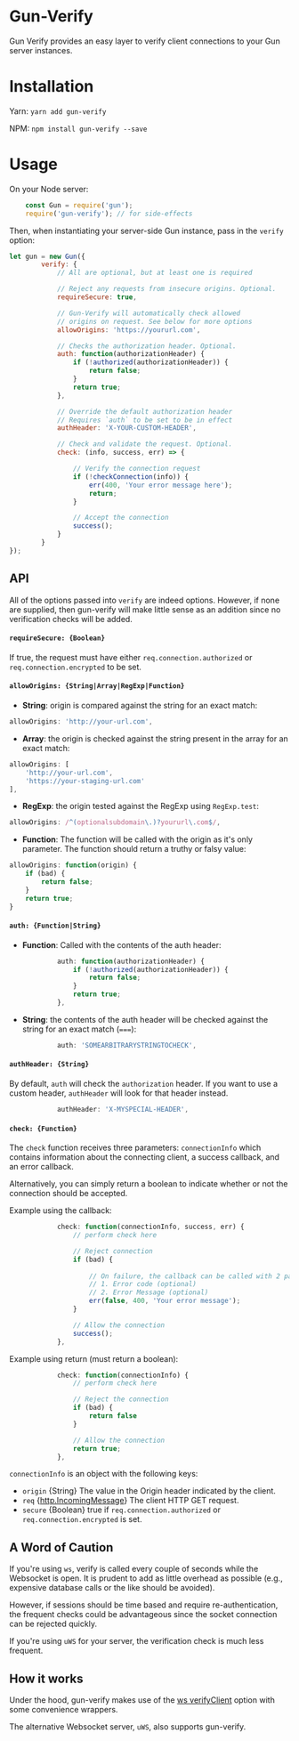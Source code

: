 # Gun-Verify

Gun Verify provides an easy layer to verify client connections to your Gun server instances.

# Installation

Yarn: `yarn add gun-verify`

NPM: `npm install gun-verify --save`

# Usage

On your Node server:

```javascript
    const Gun = require('gun');
    require('gun-verify'); // for side-effects
```

Then, when instantiating your server-side Gun instance, pass in the `verify` option:

```javascript
let gun = new Gun({
        verify: {
            // All are optional, but at least one is required

            // Reject any requests from insecure origins. Optional.
            requireSecure: true,

            // Gun-Verify will automatically check allowed
            // origins on request. See below for more options
            allowOrigins: 'https://yoururl.com',

            // Checks the authorization header. Optional.
            auth: function(authorizationHeader) {
                if (!authorized(authorizationHeader)) {
                    return false;
                }
                return true;
            },

            // Override the default authorization header
            // Requires `auth` to be set to be in effect
            authHeader: 'X-YOUR-CUSTOM-HEADER',

            // Check and validate the request. Optional.
            check: (info, success, err) => {

                // Verify the connection request
                if (!checkConnection(info)) {
                    err(400, 'Your error message here');
                    return;
                }

                // Accept the connection
                success();
            }
        }
});
```

## API

All of the options passed into `verify` are indeed options. However, if none are supplied, then gun-verify will make little sense as an addition since no verification checks will be added.

#### `requireSecure: {Boolean}`

If true, the request must have either `req.connection.authorized` or `req.connection.encrypted` to be set.

#### `allowOrigins: {String|Array|RegExp|Function}`

* __String__: origin is compared against the string for an exact match:

```javascript
allowOrigins: 'http://your-url.com',
```

* __Array__: the origin is checked against the string present in the array for an exact match:

```javascript
allowOrigins: [
    'http://your-url.com',
    'https://your-staging-url.com'
],
```

* __RegExp__: the origin tested against the RegExp using `RegExp.test`:

```javascript
allowOrigins: /^(optionalsubdomain\.)?yoururl\.com$/,
```

* __Function__: The function will be called with the origin as it's only parameter. The function should return a truthy or falsy value:
```javascript
allowOrigins: function(origin) {
    if (bad) {
        return false;
    }
    return true;
}
```

#### `auth: {Function|String}`

* __Function__: Called with the contents of the auth header:

```javascript
            auth: function(authorizationHeader) {
                if (!authorized(authorizationHeader)) {
                    return false;
                }
                return true;
            },
```

* __String__: the contents of the auth header will be checked against the string for an exact match (`===`):

```javascript
            auth: 'SOMEARBITRARYSTRINGTOCHECK',
```

#### `authHeader: {String}`

By default, `auth` will check the `authorization` header. If you want to use a custom header, `authHeader` will look for that header instead.

```javascript
            authHeader: 'X-MYSPECIAL-HEADER',
```

#### `check: {Function}`

The `check` function receives three parameters: `connectionInfo` which contains information about the connecting client, a success callback, and an error callback.

Alternatively, you can simply return a boolean to indicate whether or not the connection should be accepted.

Example using the callback:
```javascript
            check: function(connectionInfo, success, err) {
                // perform check here

                // Reject connection
                if (bad) {
    
                    // On failure, the callback can be called with 2 parameters:
                    // 1. Error code (optional)
                    // 2. Error Message (optional)
                    err(false, 400, 'Your error message');
                }

                // Allow the connection
                success();
            },
```

Example using return (must return a boolean):
```javascript
            check: function(connectionInfo) {
                // perform check here

                // Reject the connection
                if (bad) {
                    return false
                }

                // Allow the connection
                return true;
            },
```

`connectionInfo` is an object with the following keys: 
* `origin` {String} The value in the Origin header indicated by the client.
* `req` {[http.IncomingMessage](https://nodejs.org/api/http.html#http_class_http_incomingmessage)} The client HTTP GET request.
* `secure` {Boolean} true if `req.connection.authorized` or `req.connection.encrypted` is set.

## A Word of Caution

If you're using `ws`, verify is called every couple of seconds while the Websocket is open. It is prudent to add as little overhead as possible (e.g., expensive database calls or the like should be avoided). 

However, if sessions should be time based and require re-authentication, the frequent checks could be advantageous since the socket connection can be rejected quickly.

If you're using `uWS` for your server, the verification check is much less frequent.

## How it works

Under the hood, gun-verify makes use of the [ws verifyClient](https://github.com/websockets/ws/blob/master/doc/ws.md) option with some convenience wrappers.

The alternative Websocket server, `uWS`, also supports gun-verify.